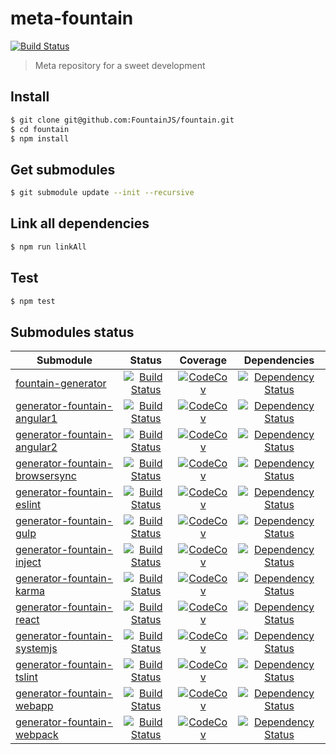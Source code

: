 # meta-fountain
[![Build Status](https://travis-ci.org/FountainJS/fountain.svg?branch=master)](https://travis-ci.org/FountainJS/fountain)
> Meta repository for a sweet development

## Install

```sh
$ git clone git@github.com:FountainJS/fountain.git
$ cd fountain
$ npm install
```

## Get submodules

```sh
$ git submodule update --init --recursive
```

## Link all dependencies

```sh
$ npm run linkAll
```

## Test

```sh
$ npm test
```

## Submodules status
| Submodule     | Status        | Coverage      | Dependencies  |
| ------------- |:-------------:|:-------------:|:-------------:|
| [fountain-generator](https://github.com/FountainJS/fountain-generator)                         | [![Build Status](https://travis-ci.org/FountainJS/fountain-generator.svg?branch=master)](https://travis-ci.org/FountainJS/fountain-generator)                         | [![CodeCov](https://codecov.io/gh/FountainJS/fountain-generator/branch/master/graph/badge.svg)](https://codecov.io/gh/FountainJS/fountain-generator)                         | [![Dependency Status](https://david-dm.org/FountainJS/fountain-generator.svg)](https://david-dm.org/FountainJS/fountain-generator)                         |
| [generator-fountain-angular1](https://github.com/FountainJS/generator-fountain-angular1)       | [![Build Status](https://travis-ci.org/FountainJS/generator-fountain-angular1.svg?branch=master)](https://travis-ci.org/FountainJS/generator-fountain-angular1)       | [![CodeCov](https://codecov.io/gh/FountainJS/generator-fountain-angular1/branch/master/graph/badge.svg)](https://codecov.io/gh/FountainJS/generator-fountain-angular1)       | [![Dependency Status](https://david-dm.org/FountainJS/generator-fountain-angular1.svg)](https://david-dm.org/FountainJS/generator-fountain-angular1)       |
| [generator-fountain-angular2](https://github.com/FountainJS/generator-fountain-angular2)       | [![Build Status](https://travis-ci.org/FountainJS/generator-fountain-angular2.svg?branch=master)](https://travis-ci.org/FountainJS/generator-fountain-angular2)       | [![CodeCov](https://codecov.io/gh/FountainJS/generator-fountain-angular2/branch/master/graph/badge.svg)](https://codecov.io/gh/FountainJS/generator-fountain-angular2)       | [![Dependency Status](https://david-dm.org/FountainJS/generator-fountain-angular2.svg)](https://david-dm.org/FountainJS/generator-fountain-angular2)       |
| [generator-fountain-browsersync](https://github.com/FountainJS/generator-fountain-browsersync) | [![Build Status](https://travis-ci.org/FountainJS/generator-fountain-browsersync.svg?branch=master)](https://travis-ci.org/FountainJS/generator-fountain-browsersync) | [![CodeCov](https://codecov.io/gh/FountainJS/generator-fountain-browsersync/branch/master/graph/badge.svg)](https://codecov.io/gh/FountainJS/generator-fountain-browsersync) | [![Dependency Status](https://david-dm.org/FountainJS/generator-fountain-browsersync.svg)](https://david-dm.org/FountainJS/generator-fountain-browsersync) |
| [generator-fountain-eslint](https://github.com/FountainJS/generator-fountain-eslint)           | [![Build Status](https://travis-ci.org/FountainJS/generator-fountain-eslint.svg?branch=master)](https://travis-ci.org/FountainJS/generator-fountain-eslint)           | [![CodeCov](https://codecov.io/gh/FountainJS/generator-fountain-eslint/branch/master/graph/badge.svg)](https://codecov.io/gh/FountainJS/generator-fountain-eslint)           | [![Dependency Status](https://david-dm.org/FountainJS/generator-fountain-eslint.svg)](https://david-dm.org/FountainJS/generator-fountain-eslint)           |
| [generator-fountain-gulp](https://github.com/FountainJS/generator-fountain-gulp)               | [![Build Status](https://travis-ci.org/FountainJS/generator-fountain-gulp.svg?branch=master)](https://travis-ci.org/FountainJS/generator-fountain-gulp)               | [![CodeCov](https://codecov.io/gh/FountainJS/generator-fountain-gulp/branch/master/graph/badge.svg)](https://codecov.io/gh/FountainJS/generator-fountain-gulp)               | [![Dependency Status](https://david-dm.org/FountainJS/generator-fountain-gulp.svg)](https://david-dm.org/FountainJS/generator-fountain-gulp)               |
| [generator-fountain-inject](https://github.com/FountainJS/generator-fountain-inject)           | [![Build Status](https://travis-ci.org/FountainJS/generator-fountain-inject.svg?branch=master)](https://travis-ci.org/FountainJS/generator-fountain-inject)           | [![CodeCov](https://codecov.io/gh/FountainJS/generator-fountain-inject/branch/master/graph/badge.svg)](https://codecov.io/gh/FountainJS/generator-fountain-inject)           | [![Dependency Status](https://david-dm.org/FountainJS/generator-fountain-inject.svg)](https://david-dm.org/FountainJS/generator-fountain-inject)           |
| [generator-fountain-karma](https://github.com/FountainJS/generator-fountain-karma)             | [![Build Status](https://travis-ci.org/FountainJS/generator-fountain-karma.svg?branch=master)](https://travis-ci.org/FountainJS/generator-fountain-karma)             | [![CodeCov](https://codecov.io/gh/FountainJS/generator-fountain-karma/branch/master/graph/badge.svg)](https://codecov.io/gh/FountainJS/generator-fountain-karma)             | [![Dependency Status](https://david-dm.org/FountainJS/generator-fountain-karma.svg)](https://david-dm.org/FountainJS/generator-fountain-karma)             |
| [generator-fountain-react](https://github.com/FountainJS/generator-fountain-react)             | [![Build Status](https://travis-ci.org/FountainJS/generator-fountain-react.svg?branch=master)](https://travis-ci.org/FountainJS/generator-fountain-react)             | [![CodeCov](https://codecov.io/gh/FountainJS/generator-fountain-react/branch/master/graph/badge.svg)](https://codecov.io/gh/FountainJS/generator-fountain-react)             | [![Dependency Status](https://david-dm.org/FountainJS/generator-fountain-react.svg)](https://david-dm.org/FountainJS/generator-fountain-react)             |
| [generator-fountain-systemjs](https://github.com/FountainJS/generator-fountain-systemjs)       | [![Build Status](https://travis-ci.org/FountainJS/generator-fountain-systemjs.svg?branch=master)](https://travis-ci.org/FountainJS/generator-fountain-systemjs)       | [![CodeCov](https://codecov.io/gh/FountainJS/generator-fountain-systemjs/branch/master/graph/badge.svg)](https://codecov.io/gh/FountainJS/generator-fountain-systemjs)       | [![Dependency Status](https://david-dm.org/FountainJS/generator-fountain-systemjs.svg)](https://david-dm.org/FountainJS/generator-fountain-systemjs)       |
| [generator-fountain-tslint](https://github.com/FountainJS/generator-fountain-tslint)           | [![Build Status](https://travis-ci.org/FountainJS/generator-fountain-tslint.svg?branch=master)](https://travis-ci.org/FountainJS/generator-fountain-tslint)           | [![CodeCov](https://codecov.io/gh/FountainJS/generator-fountain-tslint/branch/master/graph/badge.svg)](https://codecov.io/gh/FountainJS/generator-fountain-tslint)           | [![Dependency Status](https://david-dm.org/FountainJS/generator-fountain-tslint.svg)](https://david-dm.org/FountainJS/generator-fountain-tslint)           |
| [generator-fountain-webapp](https://github.com/FountainJS/generator-fountain-webapp)           | [![Build Status](https://travis-ci.org/FountainJS/generator-fountain-webapp.svg?branch=master)](https://travis-ci.org/FountainJS/generator-fountain-webapp)           | [![CodeCov](https://codecov.io/gh/FountainJS/generator-fountain-webapp/branch/master/graph/badge.svg)](https://codecov.io/gh/FountainJS/generator-fountain-webapp)           | [![Dependency Status](https://david-dm.org/FountainJS/generator-fountain-webapp.svg)](https://david-dm.org/FountainJS/generator-fountain-webapp)           |
| [generator-fountain-webpack](https://github.com/FountainJS/generator-fountain-webpack)         | [![Build Status](https://travis-ci.org/FountainJS/generator-fountain-webpack.svg?branch=master)](https://travis-ci.org/FountainJS/generator-fountain-webpack)         | [![CodeCov](https://codecov.io/gh/FountainJS/generator-fountain-webpack/branch/master/graph/badge.svg)](https://codecov.io/gh/FountainJS/generator-fountain-webpack)         | [![Dependency Status](https://david-dm.org/FountainJS/generator-fountain-webpack.svg)](https://david-dm.org/FountainJS/generator-fountain-wepack)          |
